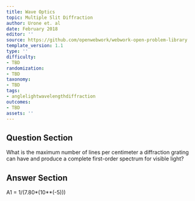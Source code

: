 ```yaml
---
title: Wave Optics
topic: Multiple Slit Diffraction
author: Urone et. al
date: February 2018
editor: ''
source: https://github.com/openwebwork/webwork-open-problem-library
template_version: 1.1
type: ''
difficulty:
- TBD
randomization:
- TBD
taxonomy:
- TBD
tags:
- anglelightwavelengthdiffraction
outcomes:
- TBD
assets: ''
---
```


## Question Section 

What is the maximum number of lines per centimeter a diffraction grating can have and produce a complete first-order spectrum for visible light?



## Answer Section

A1 = 1/(7.80*(10**(-5)))